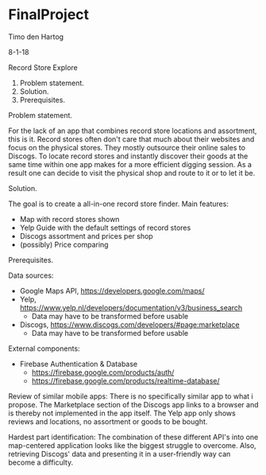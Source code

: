# FinalProject
Timo den Hartog

8-1-18

Record Store Explore

1. Problem statement.
2. Solution.
3. Prerequisites.

Problem statement.

For the lack of an app that combines record store locations and assortment, this is it. Record stores often don't care that much about their websites and focus on the physical stores. They mostly outsource their online sales to Discogs. To locate record stores and instantly discover their goods at the same time within one app makes for a more efficient digging session. As a result one can decide to visit the physical shop and route to it or to let it be.


Solution.

The goal is to create a all-in-one record store finder.
Main features:
- Map with record stores shown
- Yelp Guide with the default settings of record stores
- Discogs assortment and prices per shop
- (possibly) Price comparing


Prerequisites.

Data sources:
- Google Maps API, https://developers.google.com/maps/
- Yelp, https://www.yelp.nl/developers/documentation/v3/business_search
  - Data may have to be transformed before usable
- Discogs, https://www.discogs.com/developers/#page:marketplace
  - Data may have to be transformed before usable
  
External components:
- Firebase Authentication & Database
  - https://firebase.google.com/products/auth/
  - https://firebase.google.com/products/realtime-database/

Review of similar mobile apps:
There is no specifically similar app to what i propose. The Marketplace section of the Discogs app links to a browser and is thereby not implemented in the app itself. The Yelp app only shows reviews and locations, no assortment or goods to be bought.

Hardest part identification:
The combination of these different API's into one map-centered application looks like the biggest struggle to overcome. Also, retrieving Discogs' data and presenting it in a user-friendly way can become a difficulty.
